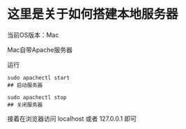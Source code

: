 # 这里是关于如何搭建本地服务器

当前OS版本：Mac

Mac自带Apache服务器

运行

```shell
sudo apachectl start
## 启动服务器

sudo apachectl stop
## 关闭服务器
```

接着在浏览器访问 localhost 或者 127.0.0.1 即可